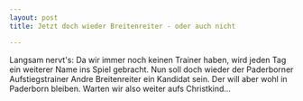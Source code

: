 ```yaml
---
layout: post
title: Jetzt doch wieder Breitenreiter - oder auch nicht

---
```


Langsam nervt's: Da wir immer noch keinen Trainer haben, wird jeden Tag ein weiterer Name ins Spiel gebracht. Nun soll doch wieder der Paderborner Aufstiegstrainer Andre Breitenreiter ein Kandidat sein. Der will aber wohl in Paderborn bleiben. Warten wir also weiter aufs Christkind...


